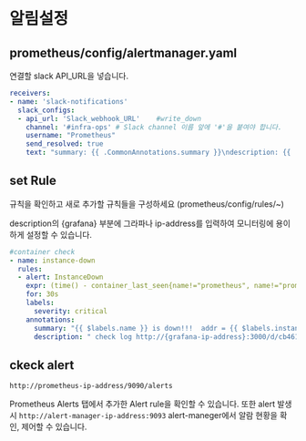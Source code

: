 # 알림설정
## prometheus/config/alertmanager.yaml
연결할 slack API_URL을 넣습니다. 
```yaml
receivers:
- name: 'slack-notifications'
  slack_configs:
  - api_url: 'Slack_webhook_URL'    #write_down
    channel: '#infra-ops' # Slack channel 이름 앞에 '#'을 붙여야 합니다.
    username: "Prometheus"
    send_resolved: true
    text: "summary: {{ .CommonAnnotations.summary }}\ndescription: {{ .CommonAnnotations.description }}"
```

## set Rule
규칙을 확인하고 새로 추가할 규칙들을 구성하세요  (prometheus/config/rules/~)

description의 {grafana} 부분에 그라파나 ip-address를 입력하여 모니터링에 용이하게 설정할 수 있습니다.
```yaml
#container check
- name: instance-down
  rules:
  - alert: InstanceDown
    expr: (time() - container_last_seen{name!="prometheus", name!="prometheus-alertmanager-1"}) > 100
    for: 30s
    labels:
      severity: critical
    annotations:
      summary: "{{ $labels.name }} is down!!!  addr = {{ $labels.instance}}"
      description: " check log http://{grafana-ip-address}:3000/d/cb461949-7a3e-4908-8ff3-1c8f4f0b5dd2/docker?orgId=1&refresh=5m"
```

## ckeck alert
``http://prometheus-ip-address/9090/alerts``

 Prometheus Alerts 탭에서 추가한 Alert rule을 확인할 수 있습니다. 
또한 alert 발생 시 ``http://alert-manager-ip-address:9093`` alert-maneger에서 알람 현황을 확인, 제어할 수 있습니다.
